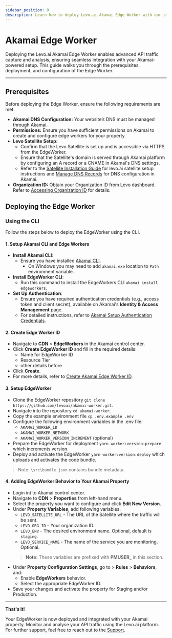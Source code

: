 ```yaml
---
sidebar_position: 8
description: Learn how to deploy Levo.ai Akamai Edge Worker with our step-by-step guide to enhance API traffic capture and analysis.
---
```


# Akamai Edge Worker

Deploying the Levo.ai Akamai Edge Worker enables advanced API traffic capture and analysis, ensuring seamless integration with your Akamai-powered setup. This guide walks you through the prerequisites, deployment, and configuration of the Edge Worker.

---

## Prerequisites

Before deploying the Edge Worker, ensure the following requirements are met:

- **Akamai DNS Configuration:** Your website’s DNS must be managed through Akamai.
- **Permissions:** Ensure you have sufficient permissions on Akamai to create and configure edge workers for your property.
- **Levo Satellite Setup:** 
  - Confirm that the Levo Satellite is set up and is accessible via HTTPS from the EdgeWorker.
  - Ensure that the Satellite's domain is served through Akamai platform by configuring an A record or a CNAME in Akamai's DNS settings.
  - Refer to the [Satellite Installation Guide](/install-satellite) for levo.ai satellite setup instructions and [Manage DNS Records](https://techdocs.akamai.com/cloud-computing/docs/manage-dns-records) for DNS configuration in Akamai.
- **Organization ID:** Obtain your Organization ID from Levo dashboard. Refer to [Accessing Organization ID](/integrations/common-tasks.md#accessing-organization-ids) for details.

## Deploying the Edge Worker

### Using the CLI

Follow the steps below to deploy the EdgeWorker using the CLI.

#### 1. Setup Akamai CLI and Edge Workers
- **Install Akamai CLI**:
  - Ensure you have installed [Akamai CLI](https://techdocs.akamai.com/edgeworkers/docs/akamai-cli).
    - On Windows you may need to add `akamai.exe` location to `Path` environment variable.
- **Install EdgeWorker CLI**:
  - Run this command to install the EdgeWorkers CLI `akamai install edgeworkers`.
- **Set Up Authentication**:
  - Ensure you have required authentication credentials (e.g., access token and client secret), available on Akamai's **Identity & Access Management** page.
  - For detailed instructions, refer to [Akamai Setup Authentication Credentials](https://techdocs.akamai.com/developer/docs/set-up-authentication-credentials).

#### 2. Create Edge Worker ID
- Navigate to **CDN** > **EdgeWorkers** in the Akamai control center.
- Click **Create EdgeWorker ID** and fill in the required details:
  - Name for EdgeWorker ID
  - Resource Tier
  - other details before 
- Click **Create**.
- For more details, refer to [Create Akamai Edge Worker ID](https://techdocs.akamai.com/edgeworkers/docs/create-an-edgeworker-id).

#### 3. Setup EdgeWorker
- Clone the EdgeWorker repository `git clone https://github.com/levoai/akamai-worker.git`.
- Navigate into the repository `cd akamai-worker`.
- Copy the example environment file `cp .env.example .env`
- Configure the following environment variables in the .env file:
    - `AKAMAI_WORKER_ID`
    - `AKAMAI_WORKER_NETWORK`
    - `AKAMAI_WORKER_VERSION_INCREMENT` (optional)
- Prepare the EdgeWorker for deployment `yarn worker:version:prepare` which increments version.
- Deploy and activate the EdgeWorker `yarn worker:version:deploy` which uploads and activates the code bundle.

> Note: `\src\bundle.json` contains bundle metadata.

#### 4. Adding EdgeWorker Behavior to Your Akamai Property
- Login int to Akamai control center.
- Navigate to **CDN** > **Properties** from left-hand menu.
- Select the property you want to configure and click **Edit New Version**.
- Under **Property Variables**, add following variables.
  - `LEVO_SATELLITE_URL` - The URL of the Satellite where the traffic will be sent.
  - `LEVO_ORG_ID` - Your organization ID.
  - `LEVO_ENV` - The desired environment name. Optional, default is `staging`.
  - `LEVO_SERVICE_NAME` - The name of the service you are monitoring. Optional.
  >   **Note:** These variables are prefixed with **PMUSER_** in this section. 
- Under **Property Configuration Settings**, go to > **Rules** > **Behaviors**, and:
  - Enable **EdgeWorkers** behavior.
  - Select the appropriate EdgeWorker ID.
- Save your changes and activate the property for Staging and/or Production.

---

**That's it!**

Your EdgeWorker is now deployed and integrated with your Akamai property. Monitor and analyse your API traffic using the Levo.ai platform. For further support, feel free to reach out to the [Support](mailto:support@levo.ai).

